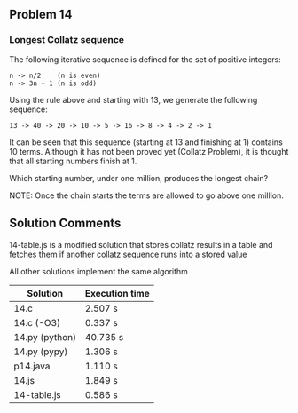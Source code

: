 ## Problem 14
### Longest Collatz sequence

The following iterative sequence is defined for the set of positive integers:

```
n -> n/2    (n is even)
n -> 3n + 1 (n is odd)
```

Using the rule above and starting with 13, we generate the following sequence:
```
13 -> 40 -> 20 -> 10 -> 5 -> 16 -> 8 -> 4 -> 2 -> 1
```
It can be seen that this sequence (starting at 13 and finishing at 1) contains 10 terms. Although it has not been proved yet (Collatz Problem), it is thought that all starting numbers finish at 1.

Which starting number, under one million, produces the longest chain?

NOTE: Once the chain starts the terms are allowed to go above one million.

## Solution Comments

14-table.js is a modified solution that stores collatz results in a table and fetches them if another collatz sequence runs into a stored value

All other solutions implement the same algorithm

| Solution       | Execution time |
|----------------|----------------|
| 14.c           | 2.507 s        |
| 14.c (-O3)     | 0.337 s        |
| 14.py (python) | 40.735 s       |
| 14.py (pypy)   | 1.306 s        |
| p14.java       | 1.110 s        |
| 14.js          | 1.849 s        |
| 14-table.js    | 0.586 s        |